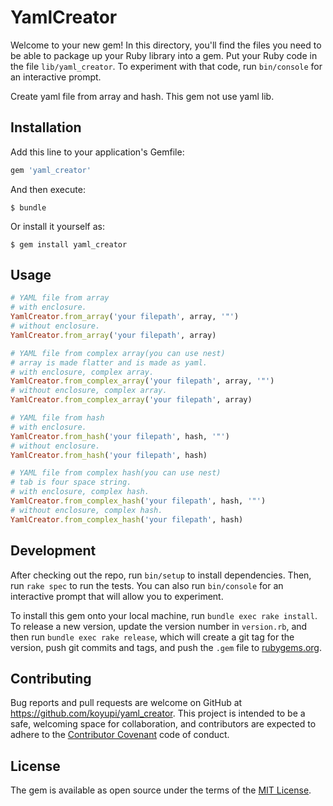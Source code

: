 # YamlCreator

Welcome to your new gem! In this directory, you'll find the files you need to be able to package up your Ruby library into a gem. Put your Ruby code in the file `lib/yaml_creator`. To experiment with that code, run `bin/console` for an interactive prompt.

Create yaml file from array and hash.
This gem not use yaml lib.

## Installation

Add this line to your application's Gemfile:

```ruby
gem 'yaml_creator'
```

And then execute:

    $ bundle

Or install it yourself as:

    $ gem install yaml_creator

## Usage

```ruby
# YAML file from array
# with enclosure.
YamlCreator.from_array('your filepath', array, '"')
# without enclosure.
YamlCreator.from_array('your filepath', array)

# YAML file from complex array(you can use nest)
# array is made flatter and is made as yaml.
# with enclosure, complex array.
YamlCreator.from_complex_array('your filepath', array, '"')
# without enclosure, complex array.
YamlCreator.from_complex_array('your filepath', array)

# YAML file from hash
# with enclosure.
YamlCreator.from_hash('your filepath', hash, '"')
# without enclosure.
YamlCreator.from_hash('your filepath', hash)

# YAML file from complex hash(you can use nest)
# tab is four space string.
# with enclosure, complex hash.
YamlCreator.from_complex_hash('your filepath', hash, '"')
# without enclosure, complex hash.
YamlCreator.from_complex_hash('your filepath', hash)
```

## Development

After checking out the repo, run `bin/setup` to install dependencies. Then, run `rake spec` to run the tests. You can also run `bin/console` for an interactive prompt that will allow you to experiment.

To install this gem onto your local machine, run `bundle exec rake install`. To release a new version, update the version number in `version.rb`, and then run `bundle exec rake release`, which will create a git tag for the version, push git commits and tags, and push the `.gem` file to [rubygems.org](https://rubygems.org).

## Contributing

Bug reports and pull requests are welcome on GitHub at https://github.com/koyupi/yaml_creator. This project is intended to be a safe, welcoming space for collaboration, and contributors are expected to adhere to the [Contributor Covenant](http://contributor-covenant.org) code of conduct.


## License

The gem is available as open source under the terms of the [MIT License](http://opensource.org/licenses/MIT).

